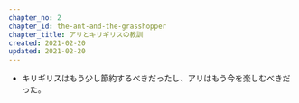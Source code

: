 ```yaml
---
chapter_no: 2
chapter_id: the-ant-and-the-grasshopper
chapter_title: アリとキリギリスの教訓
created: 2021-02-20
updated: 2021-02-20
---
```

- キリギリスはもう少し節約するべきだったし、アリはもう今を楽しむべきだった。
